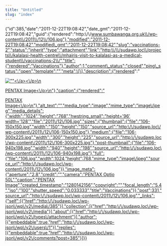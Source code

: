 ```yaml
---
title: "Untitled"
slug: "index"
---
```


{"id":385,"date":"2011-12-22T19:08:42","date\_gmt":"2011-12-22T19:08:42","guid":{"rendered":"http:\\/\\/www.sumbawanga.org.uk\\/wp-content\\/2011\\/12\\/106.jpg"},"modified":"2011-12-22T19:08:42","modified\_gmt":"2011-12-22T19:08:42","slug":"vaccinations-2","status":"inherit","type":"attachment","link":"http:\\/\\/sudawp.loc\\/projects\\/kalalasi-health-centre\\/mhairis-visit-to-kalalasi-as-a-medical-student\\/vaccinations-2\\/","title":{"rendered":"Vaccinations"},"author":1,"comment\_status":"closed","ping\_status":"open","template":"","meta":\[\],"description":{"rendered":"

[![\"\"](\"http:\/\/sudawp.loc\/wp-content\/2011\/12\/106-300x225.jpg\")<\\/a><\\/p>\\n](http:\/\/sudawp.loc\/wp-content\/2011\/12\/106.jpg)

[PENTAX Image<\\/p>\\n"},"caption":{"rendered":"](http:\/\/sudawp.loc\/wp-content\/2011\/12\/106.jpg)

[PENTAX Image<\\/p>\\n"},"alt\_text":"","media\_type":"image","mime\_type":"image\\/jpeg","media\_details":{"width":"1024","height":"768","hwstring\_small":"height='96' width='128'","file":"2011\\/12\\/106.jpg","sizes":{"thumbnail":{"file":"106-150x150.jpg","width":"150","height":"150","source\_url":"http:\\/\\/sudawp.loc\\/wp-content\\/2011\\/12\\/106-150x150.jpg"},"medium":{"file":"106-300x225.jpg","width":"300","height":"225","source\_url":"http:\\/\\/sudawp.loc\\/wp-content\\/2011\\/12\\/106-300x225.jpg"},"post-thumbnail":{"file":"106-940x198.jpg","width":"940","height":"198","source\_url":"http:\\/\\/sudawp.loc\\/wp-content\\/2011\\/12\\/106-940x198.jpg"},"full":{"file":"106.jpg","width":1024,"height":768,"mime\_type":"image\\/jpeg","source\_url":"http:\\/\\/sudawp.loc\\/wp-content\\/2011\\/12\\/106.jpg"}},"image\_meta":{"aperture":"2.8","credit":"","camera":"PENTAX Optio 50L","caption":"PENTAX Image","created\_timestamp":"1280142156","copyright":"","focal\_length":"5.4","iso":"100","shutter\_speed":"0.033333","title":"Vaccinations"}},"post":331,"source\_url":"http:\\/\\/sudawp.loc\\/wp-content\\/2011\\/12\\/106.jpg","\_links":{"self":\[{"href":"http:\\/\\/sudawp.loc\\/wp-json\\/wp\\/v2\\/media\\/385"}\],"collection":\[{"href":"http:\\/\\/sudawp.loc\\/wp-json\\/wp\\/v2\\/media"}\],"about":\[{"href":"http:\\/\\/sudawp.loc\\/wp-json\\/wp\\/v2\\/types\\/attachment"}\],"author":\[{"embeddable":true,"href":"http:\\/\\/sudawp.loc\\/wp-json\\/wp\\/v2\\/users\\/1"}\],"replies":\[{"embeddable":true,"href":"http:\\/\\/sudawp.loc\\/wp-json\\/wp\\/v2\\/comments?post=385"}\]}}](http:\/\/sudawp.loc\/wp-content\/2011\/12\/106.jpg)